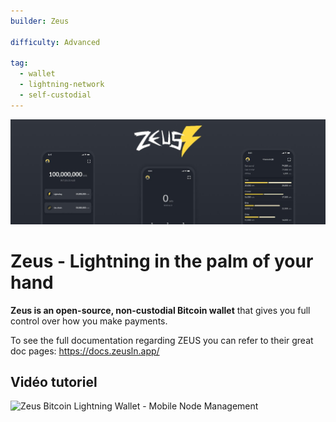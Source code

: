 ```yaml
---
builder: Zeus

difficulty: Advanced

tag:
  - wallet
  - lightning-network
  - self-custodial
---
```


![Zeus](assets/0.jpeg)

# Zeus - Lightning in the palm of your hand

**Zeus is an open-source, non-custodial Bitcoin wallet** that gives you full control over how you make payments.

To see the full documentation regarding ZEUS you can refer to their great doc pages: https://docs.zeusln.app/

## Vidéo tutoriel

![Zeus Bitcoin Lightning Wallet - Mobile Node Management ](https://youtu.be/hmmehTnV3ys)
